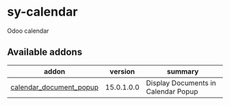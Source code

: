 # sy-calendar
Odoo calendar

[//]: # (addons)

Available addons
----------------
addon | version | summary
--- | --- | ---
[calendar_document_popup](calendar_document_popup/) | 15.0.1.0.0 | Display Documents in Calendar Popup

[//]: # (end addons)
